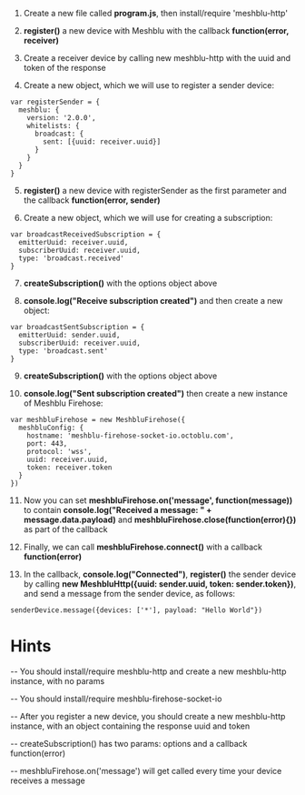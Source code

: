 1) Create a new file called **program.js**, then install/require 'meshblu-http'

2) **register()** a new device with Meshblu with the callback **function(error, receiver)**

3) Create a receiver device by calling new meshblu-http with the uuid and token of the response

4) Create a new object, which we will use to register a sender device:
```
var registerSender = {
  meshblu: {
    version: '2.0.0',
    whitelists: {
      broadcast: {
        sent: [{uuid: receiver.uuid}]
      }
    }
  }
}
```

5) **register()** a new device with registerSender as the first parameter and the callback **function(error, sender)**

6) Create a new object, which we will use for creating a subscription:
```
var broadcastReceivedSubscription = {
  emitterUuid: receiver.uuid,
  subscriberUuid: receiver.uuid,
  type: 'broadcast.received'
}
```

7) **createSubscription()** with the options object above

8) **console.log("Receive subscription created")** and then create a new object:
```
var broadcastSentSubscription = {
  emitterUuid: sender.uuid,
  subscriberUuid: receiver.uuid,
  type: 'broadcast.sent'
}
```

9) **createSubscription()** with the options object above

10) **console.log("Sent subscription created")** then create a new instance of Meshblu Firehose:
```
var meshbluFirehose = new MeshbluFirehose({
  meshbluConfig: {
    hostname: 'meshblu-firehose-socket-io.octoblu.com',
    port: 443,
    protocol: 'wss',
    uuid: receiver.uuid,
    token: receiver.token
  }
})
```

11) Now you can set **meshbluFirehose.on('message', function(message))** to contain **console.log("Received a message: " + message.data.payload)** and **meshbluFirehose.close(function(error){})** as part of the callback

12) Finally, we can call **meshbluFirehose.connect()** with a callback **function(error)**

13) In the callback, **console.log("Connected")**, **register()** the sender device by calling **new MeshbluHttp({uuid: sender.uuid, token: sender.token})**, and send a message from the sender device, as follows:
```
senderDevice.message({devices: ['*'], payload: "Hello World"})
```

# Hints
-- You should install/require meshblu-http and create a new meshblu-http instance, with no params

-- You should install/require meshblu-firehose-socket-io

-- After you register a new device, you should create a new meshblu-http instance, with an object containing the response uuid and token

-- createSubscription() has two params: options and a callback function(error)

-- meshbluFirehose.on('message') will get called every time your device receives a message
